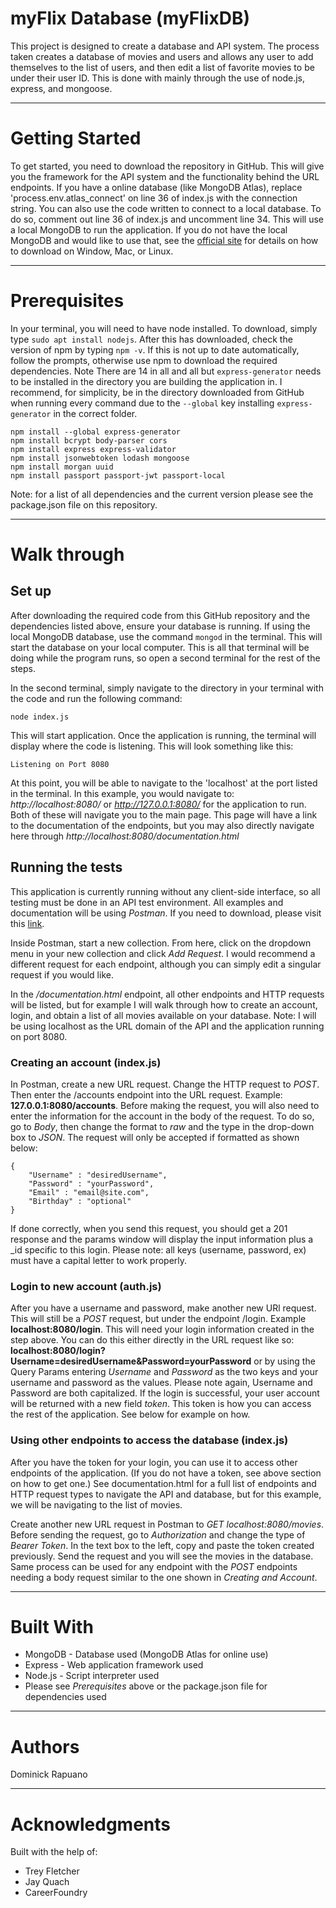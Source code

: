 # myFlix Database (myFlixDB)
This project is designed to create a database and API system. The process taken creates a database of movies and users and allows any user to add themselves to the list of users, and then edit a list of favorite movies to be under their user ID. This is done with mainly through the use of node.js, express, and mongoose. 

---

# Getting Started
To get started, you need to download the repository in GitHub. This will give you the framework for the API system and the functionality behind the URL endpoints. If you have a online database (like MongoDB Atlas), replace 'process.env.atlas_connect' on line 36 of index.js with the connection string. You can also use the code written to connect to a local database. To do so, comment out line 36 of index.js and uncomment line 34. This will use a local MongoDB to run the application. If you do not have the local MongoDB and would like to use that, see the [official site](https://docs.mongodb.com/manual/administration/install-community/) for details on how to download on Window, Mac, or Linux. 

---

# Prerequisites
In your terminal, you will need to have node installed. To download, simply type `sudo apt install nodejs`. After this has downloaded, check the version of npm by typing `npm -v`. If this is not up to date automatically, follow the prompts, otherwise use npm to download the required dependencies. Note There are 14 in all and all but `express-generator` needs to be installed in the directory you are building the application in. I recommend, for simplicity, be in the directory downloaded from GitHub when running every command due to the `--global` key installing `express-generator` in the correct folder.
```
npm install --global express-generator
npm install bcrypt body-parser cors
npm install express express-validator
npm install jsonwebtoken lodash mongoose
npm install morgan uuid
npm install passport passport-jwt passport-local
```
Note: for a list of all dependencies and the current version please see the package.json file on this repository.

---

# Walk through
## Set up
After downloading the required code from this GitHub repository and the dependencies listed above, ensure your database is running. If using the local MongoDB database, use the command `mongod` in the terminal. This will start the database on your local computer. This is all that terminal will be doing while the program runs, so open a second terminal for the rest of the steps.

In the second terminal, simply navigate to the directory in your terminal with the code and run the following command:
```
node index.js
```
This will start application. Once the application is running, the terminal will display where the code is listening. This will look something like this:
```
Listening on Port 8080
```
At this point, you will be able to navigate to the 'localhost' at the port listed in the terminal. In this example, you would navigate to: *http://localhost:8080/* or *http://127.0.0.1:8080/* for the application to run. Both of these will navigate you to the main page. This page will have a link to the documentation of the endpoints, but you may also directly navigate here through *http://localhost:8080/documentation.html*

## Running the tests
This application is currently running without any client-side interface, so all testing must be done in an API test environment. All examples and documentation will be using *Postman*. If you need to download, please visit this [link](https://www.postman.com/downloads).

Inside Postman, start a new collection. From here, click on the dropdown menu in your new collection and click *Add Request*. I would recommend a different request for each endpoint, although you can simply edit a singular request if you would like. 

In the */documentation.html* endpoint, all other endpoints and HTTP requests will be listed, but for example I will walk through how to create an account, login, and obtain a list of all movies available on your database. Note: I will be using localhost as the URL domain of the API and the application running on port 8080.

### Creating an account (index.js)
In Postman, create a new URL request. Change the HTTP request to *POST*. Then enter the /accounts endpoint into the URL request. Example: **127.0.0.1:8080/accounts**. Before making the request, you will also need to enter the information for the account in the body of the request. To do so, go to *Body*, then change the format to *raw* and the type in the drop-down box to *JSON*. The request will only be accepted if formatted as shown below:
```
{
    "Username" : "desiredUsername",
    "Password" : "yourPassword",
    "Email" : "email@site.com",
    "Birthday" : "optional"
}
```
If done correctly, when you send this request, you should get a 201 response and the params window will display the input information plus a _id specific to this login. Please note: all keys (username, password, ex) must have a capital letter to work properly.


### Login to new account (auth.js)
After you have a username and password, make another new URl request. This will still be a *POST* request, but under the endpoint /login. Example **localhost:8080/login**. This will need your login information created in the step above. You can do this either directly in the URL request like so: **localhost:8080/login?Username=desiredUsername&Password=yourPassword** or by using the Query Params entering *Username* and *Password* as the two keys and your username and password as the values. Please note again, Username and Password are both capitalized. If the login is successful, your user account will be returned with a new field *token*. This token is how you can access the rest of the application. See below for example on how.

### Using other endpoints to access the database (index.js)
After you have the token for your login, you can use it to access other endpoints of the application. (If you do not have a token, see above section on how to get one.) See documentation.html for a full list of endpoints and HTTP request types to navigate the API and database, but for this example, we will be navigating to the list of movies. 

Create another new URL request in Postman to *GET* *localhost:8080/movies*. Before sending the request, go to *Authorization* and change the type of *Bearer Token*. In the text box to the left, copy and paste the token created previously. Send the request and you will see the movies in the database. Same process can be used for any endpoint with the *POST* endpoints needing a body request similar to the one shown in *Creating and Account*.

---

# Built With
* MongoDB - Database used (MongoDB Atlas for online use)
* Express - Web application framework used
* Node.js - Script interpreter used
* Please see *Prerequisites* above or the package.json file for dependencies used

---

# Authors
Dominick Rapuano

---

# Acknowledgments 
Built with the help of:
* Trey Fletcher
* Jay Quach
* CareerFoundry